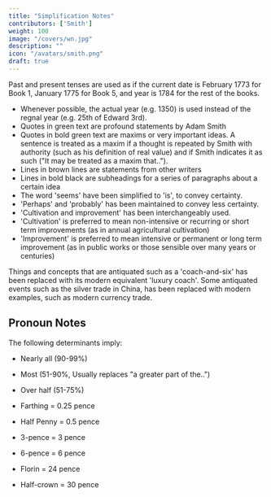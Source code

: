 ```yaml
---
title: "Simplification Notes"
contributors: ['Smith']
weight: 100
image: "/covers/wn.jpg"
description: ""
icon: "/avatars/smith.png"
draft: true
---
```



Past and present tenses are used as if the current date is February 1773 for Book 1, January 1775 for Book 5, and year is 1784 for the rest of the books.

- Whenever possible, the actual year (e.g. 1350) is used instead of the regnal year (e.g. 25th of Edward 3rd).
- Quotes in green text are profound statements by Adam Smith
- Quotes in bold green text are maxims or very important ideas. A sentence is treated as a maxim if a thought is repeated by Smith with authority (such as his definition of real value) and if Smith indicates it as such ("It may be treated as a maxim that..").
- Lines in brown lines are statements from other writers
- Lines in bold black are subheadings for a series of paragraphs about a certain idea
- The word 'seems' have been simplified to 'is', to convey certainty.
- 'Perhaps' and 'probably' has been maintained to convey less certainty.
- 'Cultivation and improvement' has been interchangeably used.
- 'Cultivation' is preferred to mean non-intensive or recurring or short term improvements  (as in annual agricultural cultivation)
- 'Improvement' is preferred to mean intensive or permanent or long term improvement (as in public works or those sensible over many years or centuries)

Things and concepts that are antiquated such as a 'coach-and-six' has been replaced with its modern equivalent 'luxury coach'.
Some antiquated events such as the silver trade in China, has been replaced with modern examples, such as modern currency trade.


## Pronoun Notes

The following determinants imply:

- Nearly all (90-99%)
- Most (51-90%, Usually replaces "a greater part of the..")
- Over half (51-75%)

- Farthing = 0.25 pence
- Half Penny = 0.5 pence

- 3-pence = 3 pence
- 6-pence = 6 pence

- Florin = 24 pence
- Half-crown = 30 pence



<!-- # Introduction

# Chapter 1=  The Principle of the commercial or mercantile system
# - To commercial people, money is wealth, which is wrong
# - Effectual Demand
# - Money supply
# - International Trade

# Chapter 2=  Restraints on foreign imports which can be produced at home (Invisible Hand)
# - Free importation
# - Retaliatory Restraints and Trade Wars
# - Restoring free trade

# Chapter 3=  Extraordinary Restraints on Importation
# - Part 1=  Extraordinary Restraints on Importation from Countries Where the Balance is supposed to be Disadvantageous
#   - Digression on Bank Deposits
# - Part 2=  The Fallacy of Equilibrium or the balance of trade and the contradictory principles of the Commercial system
#   - Balance of Produce & Consumption

# Chapter 4=  Drawbacks

# Chapter 5=  Bounties
# - The Money Price of Grains Regulates The Money Price of All Commodities
# - Production Bounties
# - Digression on the wheat trade and wheat laws
#   - domestic wheat trade
#   - external wheat trade
#   - carrying trade of wheat

# Appendix

# Chapter 6=  Treaties Of Commerce
# - Coinage

# Chapter 7=  Colonies
# - Part 1=  The Motives For Establishing New Colonies

# - Part 2=  Causes Of The Prosperity Of New Colonies
# - English colonies
# - Enumerated commodities
# - Economic Democracy

# - Part 3=  The Advantages Europe Derived From The Discovery Of America and a Passage To The East Indies
# - The Act of Navigation
# - Monopoly effects
# - Monopoly effects on the nation
# - Effects of Monopoly on a nation
# - Representation and Assemblies
# - Economic Karma

# Chapter 8=  Conclusion on the Mercantile System
# - Export Prohibitions
# - Consumption Motive

# Chapter 9=  Agricultural Systems
# - Economic systems which Represent The Produce Of Land As The Principal Source Of national Wealth
# - The Unproductive class
# - Errors of the Physiocrats
# - Foreign Economic Systems
 -->